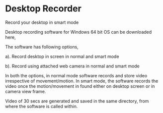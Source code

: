 # Desktop Recorder
 Record your desktop in smart mode

Desktop recording software for Windows 64 bit OS can be downloaded here,

The software has following options,

a). Record desktop in screen in normal and smart mode

b). Record using attached web camera in normal and smart mode

In both the options, in normal mode software records and store video irrespective of movement/motion. In smart mode, the software records the video once the motion/movement in found either on desktop screen or in camera view frame.

Video of 30 secs are generated and saved in the same directory, from where the software is called within. 
